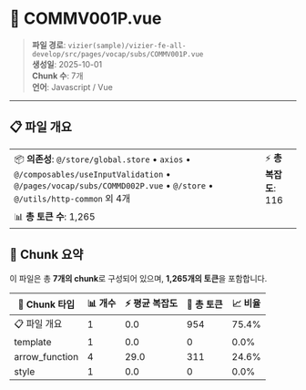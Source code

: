 # 📄 COMMV001P.vue

> **파일 경로**: `vizier(sample)/vizier-fe-all-develop/src/pages/vocap/subs/COMMV001P.vue`  
> **생성일**: 2025-10-01  
> **Chunk 수**: 7개  
> **언어**: Javascript / Vue
---





## 📋 파일 개요

| | |
|--|--|
| 📦 **의존성**: `@/store/global.store` • `axios` • `@/composables/useInputValidation` • `@/pages/vocap/subs/COMMD002P.vue` • `@/store` • `@/utils/http-common` 외 4개 | ⚡ **총 복잡도**: 116 |
| 📊 **총 토큰 수**: 1,265 |  |






## 🧩 Chunk 요약

이 파일은 총 **7개의 chunk**로 구성되어 있으며, **1,265개의 토큰**을 포함합니다.

| 🧩 Chunk 타입 | 📊 개수 | ⚡ 평균 복잡도 | 📝 총 토큰 | 📈 비율 |
|---------------|--------|-------------|----------|--------|
| 📋 파일 개요 | 1 | 0.0 | 954 | 75.4% |
| template | 1 | 0.0 | 0 | 0.0% |
| arrow_function | 4 | 29.0 | 311 | 24.6% |
| style | 1 | 0.0 | 0 | 0.0% |


